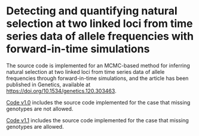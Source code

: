 # Detecting and quantifying natural selection at two linked loci from time series data of allele frequencies with forward-in-time simulations
The source code is implemented for an MCMC-based method for inferring natural selection at two linked loci from time series data of allele frequencies through forward-in-time simulations, and the article has been published in Genetics, available at https://doi.org/10.1534/genetics.120.303463.

[Code v1.0](https://github.com/zhangyi-he/WFM-2L-DiffusApprox-FwdPMMH/tree/master/Code%20v1.0) includes the source code implemented for the case that missing genotypes are not allowed.

[Code v1.1](https://github.com/zhangyi-he/WFM-2L-DiffusApprox-FwdPMMH/tree/master/Code%20v1.1) includes the source code implemented for the case that missing genotypes are allowed.
